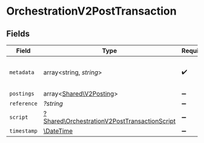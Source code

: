 # OrchestrationV2PostTransaction


## Fields

| Field                                                                                                       | Type                                                                                                        | Required                                                                                                    | Description                                                                                                 | Example                                                                                                     |
| ----------------------------------------------------------------------------------------------------------- | ----------------------------------------------------------------------------------------------------------- | ----------------------------------------------------------------------------------------------------------- | ----------------------------------------------------------------------------------------------------------- | ----------------------------------------------------------------------------------------------------------- |
| `metadata`                                                                                                  | array<string, *string*>                                                                                     | :heavy_check_mark:                                                                                          | N/A                                                                                                         | {<br/>"admin": "true"<br/>}                                                                                 |
| `postings`                                                                                                  | array<[Shared\V2Posting](../../Models/Shared/V2Posting.md)>                                                 | :heavy_minus_sign:                                                                                          | N/A                                                                                                         |                                                                                                             |
| `reference`                                                                                                 | *?string*                                                                                                   | :heavy_minus_sign:                                                                                          | N/A                                                                                                         | ref:001                                                                                                     |
| `script`                                                                                                    | [?Shared\OrchestrationV2PostTransactionScript](../../Models/Shared/OrchestrationV2PostTransactionScript.md) | :heavy_minus_sign:                                                                                          | N/A                                                                                                         |                                                                                                             |
| `timestamp`                                                                                                 | [\DateTime](https://www.php.net/manual/en/class.datetime.php)                                               | :heavy_minus_sign:                                                                                          | N/A                                                                                                         |                                                                                                             |